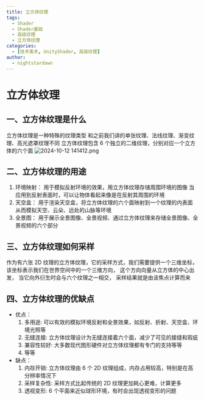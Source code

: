 ```yaml
---
title: 立方体纹理
tags:
  - Shader
  - Shader基础
  - 高级纹理
  - 立方体纹理
categories:
  - [技术美术, UnityShader, 高级纹理]
author:
  - nightstardawn
---
```


# 立方体纹理

## 一、立方体纹理是什么

立方体纹理是一种特殊的纹理类型
和之前我们讲的单张纹理、法线纹理、渐变纹理、高光遮罩纹理不同
立方体纹理包含 6 个独立的二维纹理，分别对应一个立方体的六个面
![ 2024-10-12 141412.png](https://s2.loli.net/2024/10/12/UDL62FGoCJYd8Ag.png)

## 二、立方体纹理的用途

1. 环境映射：
   用于模拟反射环境的效果，用立方体纹理存储周围环境的图像
   当应用到反射表面时，可以让物体看起来像是在反射其周围的环境
2. 天空盒：
   用于渲染天空盒，将立方体纹理的六个面映射到一个纹理的内表面
   从而模拟天空、云朵、远处的山脉等环境
3. 全景图：
   用于展示全景图像、全景视频、通过立方体纹理来存储全景图像、全景视频的六个部分

## 三、立方体纹理如何采样

作为有六张 2D 纹理的立方体纹理，它的采样方式，我们需要提供一个三维坐标，
该坐标表示我们在世界空间中的一个三维方向，
这个方向向量从立方体的中心出发，
当它向外衍生时会与六个纹理之一相交，
采样结果就是由该焦点计算而来

## 四、立方体纹理的优缺点

- 优点：
  1. 多用途:
     可以有效的模拟环境反射和全景效果，如反射、折射、天空盒、环境光照等
  2. 无缝连接:
     立方体纹理设计为无缝连接着六个面，减少了可见的接缝和瑕疵
  3. 兼容性较好:
     大多数现代图形硬件对立方体纹理都有专门的支持等等
  4. 等等
- 缺点：
  1. 内存开销:
     立方体纹理由 6 个 2D 纹理组成，内存占用较高，特别是在高分辨率情况下
  2. 采样复杂性:
     采样方式比起传统的 2D 纹理更加耗心更难，计算更多
  3. 透视变形:
     6 个平面来近似球形环境，有时会出现透视变形的问题
